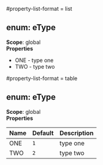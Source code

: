 #property-list-format = list
<a name="eType"></a>
## enum: eType
**Scope**: global  
**Properties**

- ONE  - type one  
- TWO  - type two  


#property-list-format = table
<a name="eType"></a>
## enum: eType
**Scope**: global  
**Properties**

| Name | Default | Description |
| --- | --- | --- |
| ONE | <code>1</code> | type one |
| TWO | <code>2</code> | type two |

